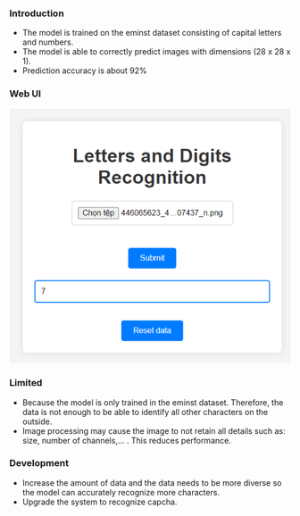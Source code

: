 ### **Introduction**
* The model is trained on the eminst dataset consisting of capital letters and numbers.
* The model is able to correctly predict images with dimensions (28 x 28 x 1).
* Prediction accuracy is about 92%

### **Web UI**
![Web UI](https://github.com/ntnhan-ds/digits_letters_recognition/blob/main/ui_image.png)

### **Limited**
* Because the model is only trained in the eminst dataset. Therefore, the data is not enough to be able to identify all other characters on the outside.
* Image processing may cause the image to not retain all details such as: size, number of channels,... . This reduces performance.

### **Development**
* Increase the amount of data and the data needs to be more diverse so the model can accurately recognize more characters.
* Upgrade the system to recognize capcha.